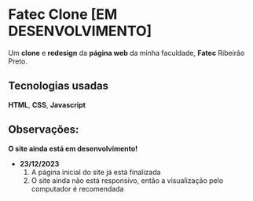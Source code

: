 # Fatec Clone [EM DESENVOLVIMENTO]

Um **clone** e **redesign** da **página web** da minha faculdade, **Fatec** Ribeirão Preto.

## Tecnologias usadas

**HTML**, **CSS**, **Javascript**

## Observações:
**O site ainda está em desenvolvimento!**
* **23/12/2023**
   1. A página inicial do site já está finalizada
   2. O site ainda não está responsivo, então a visualização pelo computador é recomendada